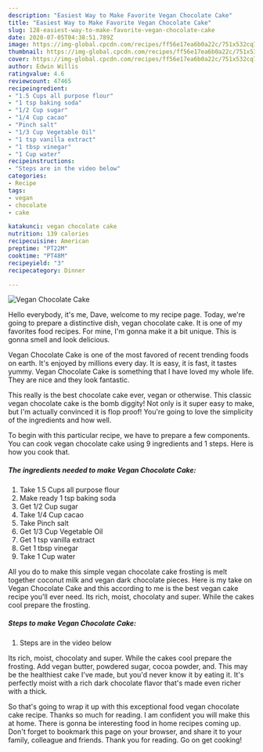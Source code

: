 ```yaml
---
description: "Easiest Way to Make Favorite Vegan Chocolate Cake"
title: "Easiest Way to Make Favorite Vegan Chocolate Cake"
slug: 128-easiest-way-to-make-favorite-vegan-chocolate-cake
date: 2020-07-05T04:38:51.789Z
image: https://img-global.cpcdn.com/recipes/ff56e17ea6b0a22c/751x532cq70/vegan-chocolate-cake-recipe-main-photo.jpg
thumbnail: https://img-global.cpcdn.com/recipes/ff56e17ea6b0a22c/751x532cq70/vegan-chocolate-cake-recipe-main-photo.jpg
cover: https://img-global.cpcdn.com/recipes/ff56e17ea6b0a22c/751x532cq70/vegan-chocolate-cake-recipe-main-photo.jpg
author: Edwin Willis
ratingvalue: 4.6
reviewcount: 47465
recipeingredient:
- "1.5 Cups all purpose flour"
- "1 tsp baking soda"
- "1/2 Cup sugar"
- "1/4 Cup cacao"
- "Pinch salt"
- "1/3 Cup Vegetable Oil"
- "1 tsp vanilla extract"
- "1 tbsp vinegar"
- "1 Cup water"
recipeinstructions:
- "Steps are in the video below"
categories:
- Recipe
tags:
- vegan
- chocolate
- cake

katakunci: vegan chocolate cake 
nutrition: 139 calories
recipecuisine: American
preptime: "PT22M"
cooktime: "PT48M"
recipeyield: "3"
recipecategory: Dinner

---
```



![Vegan Chocolate Cake](https://img-global.cpcdn.com/recipes/ff56e17ea6b0a22c/751x532cq70/vegan-chocolate-cake-recipe-main-photo.jpg)

Hello everybody, it's me, Dave, welcome to my recipe page. Today, we're going to prepare a distinctive dish, vegan chocolate cake. It is one of my favorites food recipes. For mine, I'm gonna make it a bit unique. This is gonna smell and look delicious.

Vegan Chocolate Cake is one of the most favored of recent trending foods on earth. It's enjoyed by millions every day. It is easy, it is fast, it tastes yummy. Vegan Chocolate Cake is something that I have loved my whole life. They are nice and they look fantastic.

This really is the best chocolate cake ever, vegan or otherwise. This classic vegan chocolate cake is the bomb diggity! Not only is it super easy to make, but I&#39;m actually convinced it is flop proof! You&#39;re going to love the simplicity of the ingredients and how well.


To begin with this particular recipe, we have to prepare a few components. You can cook vegan chocolate cake using 9 ingredients and 1 steps. Here is how you cook that.

<!--inarticleads1-->

##### The ingredients needed to make Vegan Chocolate Cake:

1. Take 1.5 Cups all purpose flour
1. Make ready 1 tsp baking soda
1. Get 1/2 Cup sugar
1. Take 1/4 Cup cacao
1. Take Pinch salt
1. Get 1/3 Cup Vegetable Oil
1. Get 1 tsp vanilla extract
1. Get 1 tbsp vinegar
1. Take 1 Cup water


All you do to make this simple vegan chocolate cake frosting is melt together coconut milk and vegan dark chocolate pieces. Here is my take on Vegan Chocolate Cake and this according to me is the best vegan cake recipe you&#39;ll ever need. Its rich, moist, chocolaty and super. While the cakes cool prepare the frosting. 

<!--inarticleads2-->

##### Steps to make Vegan Chocolate Cake:

1. Steps are in the video below


Its rich, moist, chocolaty and super. While the cakes cool prepare the frosting. Add vegan butter, powdered sugar, cocoa powder, and. This may be the healthiest cake I&#39;ve made, but you&#39;d never know it by eating it. It&#39;s perfectly moist with a rich dark chocolate flavor that&#39;s made even richer with a thick. 

So that's going to wrap it up with this exceptional food vegan chocolate cake recipe. Thanks so much for reading. I am confident you will make this at home. There is gonna be interesting food in home recipes coming up. Don't forget to bookmark this page on your browser, and share it to your family, colleague and friends. Thank you for reading. Go on get cooking!
